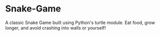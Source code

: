 # Snake-Game
A classic Snake Game built using Python's turtle module. Eat food, grow longer, and avoid crashing into walls or yourself!

